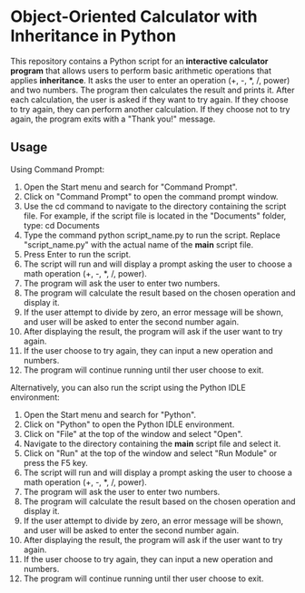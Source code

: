 # Object-Oriented Calculator with Inheritance in Python

This repository contains a Python script for an **interactive calculator program** that allows users to perform basic arithmetic operations that applies **inheritance**. It asks the user to enter an operation (+, -, *, /, power) and two numbers. The program then calculates the result and prints it. After each calculation, the user is asked if they want to try again. If they choose to try again, they can perform another calculation. If they choose not to try again, the program exits with a "Thank you!" message.

## Usage
Using Command Prompt: 

1. Open the Start menu and search for "Command Prompt".
2. Click on "Command Prompt" to open the command prompt window.
3. Use the cd command to navigate to the directory containing the script file. For example, if the script file is located in the "Documents" folder, type: cd Documents
4. Type the command python script_name.py to run the script. Replace "script_name.py" with the actual name of the **main** script file.
5. Press Enter to run the script.
6. The script will run and will display a prompt asking the user to choose a math operation (+, -, *, /, power).
7. The program will ask the user to enter two numbers.
8. The program will calculate the result based on the chosen operation and display it.
9. If the user attempt to divide by zero, an error message will be shown, and user will be asked to enter the second number again.
10. After displaying the result, the program will ask if the user want to try again.
11. If the user choose to try again, they can input a new operation and numbers.
12. The program will continue running until ther user choose to exit.

Alternatively, you can also run the script using the Python IDLE environment:

1. Open the Start menu and search for "Python".
2. Click on "Python" to open the Python IDLE environment.
3. Click on "File" at the top of the window and select "Open".
4. Navigate to the directory containing the **main** script file and select it.
5. Click on "Run" at the top of the window and select "Run Module" or press the F5 key.
6. The script will run and will display a prompt asking the user to choose a math operation (+, -, *, /, power).
7. The program will ask the user to enter two numbers.
8. The program will calculate the result based on the chosen operation and display it.
9. If the user attempt to divide by zero, an error message will be shown, and user will be asked to enter the second number again.
10. After displaying the result, the program will ask if the user want to try again.
11. If the user choose to try again, they can input a new operation and numbers.
12. The program will continue running until ther user choose to exit.
